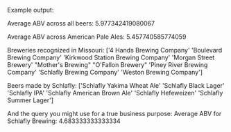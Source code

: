 Example output:


Average ABV across all beers: 5.977342419080067

Average ABV across American Pale Ales: 5.457740585774059

Breweries recognized in Missouri: 
['4 Hands Brewing Company' 'Boulevard Brewing Company'
 'Kirkwood Station Brewing Company' 'Morgan Street Brewery'
 "Mother's Brewing" "O'Fallon Brewery" 'Piney River Brewing Company'
 'Schlafly Brewing Company' 'Weston Brewing Company']
 
Beers made by Schlafly: 
['Schlafly Yakima Wheat Ale' 'Schlafly Black Lager' 'Schlafly IPA'
 'Schlafly American Brown Ale' 'Schlafly Hefeweizen'
 'Schlafly Summer Lager']
 
And the query you might use for a true business purpose: Average ABV for Schlafly Brewing: 
4.683333333333334

